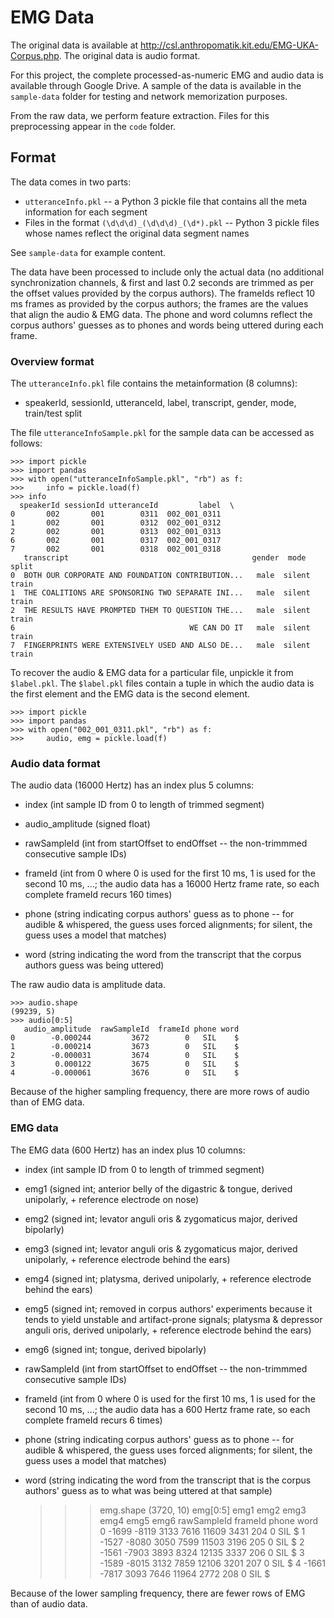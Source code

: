 EMG Data
========

The original data is available at http://csl.anthropomatik.kit.edu/EMG-UKA-Corpus.php. The original data is audio format.

For this project, the complete processed-as-numeric EMG and audio data is available through Google Drive. A sample of the data is available in the `sample-data` folder for testing and network memorization purposes.

From the raw data, we perform feature extraction.  Files for this preprocessing appear in the `code` folder.

Format
------

The data comes in two parts:
* `utteranceInfo.pkl` -- a Python 3 pickle file that contains all the meta information for each segment
* Files in the format `(\d\d\d)_(\d\d\d)_(\d*).pkl` -- Python 3 pickle files whose names reflect the original data segment names

See `sample-data` for example content.

The data have been processed to include only
the actual data (no additional synchronization
channels, & first and last 0.2 seconds are trimmed as 
per the offset values provided by the corpus 
authors).  The frameIds reflect 10 ms frames
as provided by the corpus authors; the frames are
the values that align the audio & EMG data.
The phone and word columns reflect the corpus authors' guesses as to phones and words being uttered during 
each frame.

### Overview format
The `utteranceInfo.pkl` file contains the metainformation (8 columns):
* speakerId, sessionId, utteranceId, label, transcript, gender, mode, train/test split

The file `utteranceInfoSample.pkl` for the sample data can be accessed as follows:

    >>> import pickle
    >>> import pandas
    >>> with open("utteranceInfoSample.pkl", "rb") as f:
    >>>     info = pickle.load(f)
    >>> info
	  speakerId sessionId utteranceId         label  \
	0       002       001        0311  002_001_0311   
	1       002       001        0312  002_001_0312   
	2       002       001        0313  002_001_0313   
	6       002       001        0317  002_001_0317   
	7       002       001        0318  002_001_0318   
       transcript                                         gender  mode   split  
	0  BOTH OUR CORPORATE AND FOUNDATION CONTRIBUTION...   male  silent  train  
	1  THE COALITIONS ARE SPONSORING TWO SEPARATE INI...   male  silent  train  
	2  THE RESULTS HAVE PROMPTED THEM TO QUESTION THE...   male  silent  train  
	6                                       WE CAN DO IT   male  silent  train  
	7  FINGERPRINTS WERE EXTENSIVELY USED AND ALSO DE...   male  silent  train
		
To recover the audio & EMG data for 
a particular file, unpickle it from `$label.pkl`.
The `$label.pkl` files contain a tuple in which 
the audio data is the first element and 
the EMG data is the second element.

    >>> import pickle
    >>> import pandas
    >>> with open("002_001_0311.pkl", "rb") as f:
    >>>     audio, emg = pickle.load(f)


### Audio data format
The audio data (16000 Hertz) has an index plus 5 columns:

* index (int sample ID from 0 to length of trimmed segment)

* audio_amplitude (signed float)

* rawSampleId (int from startOffset to endOffset -- the
			non-trimmmed consecutive sample IDs)

* frameId (int from 0 where 0 is used for the first 10 ms, 
		 1 is used for the second 10 ms, ...;
		 the audio data has a 16000 Hertz frame rate, so
		 each complete frameId recurs 160 times)
		 
* phone (string indicating corpus authors' guess as to 
	   phone -- for audible & whispered, the guess uses
	   forced alignments; for silent, the guess uses a 
	   model that matches)
	   
* word (string indicating the word from the transcript
	  that the corpus authors guess was being uttered)

The raw audio data is amplitude data.

    >>> audio.shape
    (99239, 5)
    >>> audio[0:5]
       audio_amplitude  rawSampleId  frameId phone word
    0        -0.000244         3672        0   SIL    $
    1        -0.000214         3673        0   SIL    $
    2        -0.000031         3674        0   SIL    $
    3         0.000122         3675        0   SIL    $
    4        -0.000061         3676        0   SIL    $

Because of the higher sampling frequency, there are more rows of audio than of EMG data.
		  
### EMG data

The EMG data (600 Hertz) has an index plus 10 columns:

* index (int sample ID from 0 to length of trimmed segment)

* emg1 (signed int; anterior belly of the digastric & tongue,
		derived unipolarly,
		+ reference electrode on nose)
		
* emg2 (signed int; levator anguli oris & zygomaticus major,
		derived bipolarly)  
		
* emg3 (signed int; levator anguli oris & zygomaticus major,
		derived unipolarly,
		+ reference electrode behind the ears)
		
* emg4 (signed int; platysma,
		derived unipolarly,
		+ reference electrode behind the ears)
		
* emg5 (signed int; removed in corpus authors' experiments 
		because it tends to yield unstable and
		artifact-prone signals;
		platysma & depressor anguli oris,
		derived unipolarly,
		+ reference electrode behind the ears)
		
* emg6 (signed int; tongue,
		derived bipolarly)
		
* rawSampleId (int from startOffset to endOffset -- the
			non-trimmmed consecutive sample IDs)
			
* frameId (int from 0 where 0 is used for the first 10 ms, 
		 1 is used for the second 10 ms, ...;
		 the audio data has a 600 Hertz frame rate, so
		 each complete frameId recurs 6 times)
		 
* phone (string indicating corpus authors' guess as to 
		 phone -- for audible & whispered, the guess uses
		 forced alignments; for silent, the guess uses a 
		 model that matches)
		 
* word (string indicating the word from the transcript
	  that is the corpus authors' guess as to what was being 
      uttered at that sample)

    >>> emg.shape
    (3720, 10)
    >>> emg[0:5]
       emg1  emg2  emg3  emg4   emg5  emg6  rawSampleId  frameId phone word
    0 -1699 -8119  3133  7616  11609  3431          204        0   SIL    $
    1 -1527 -8080  3050  7599  11503  3196          205        0   SIL    $
    2 -1561 -7903  3893  8324  12135  3337          206        0   SIL    $
    3 -1589 -8015  3132  7859  12106  3201          207        0   SIL    $
    4 -1661 -7817  3093  7646  11964  2772          208        0   SIL    $

Because of the lower sampling frequency, there are fewer rows of EMG than of audio data.